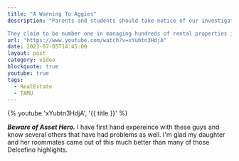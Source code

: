 ```yaml
---
title: "A Warning To Aggies"
description: "Parents and students should take notice of our investigation into Asset Hero Property Management. 

They claim to be number one in managing hundreds of rental properties in the College Station area, but complaints are pouring in that they are ripping off students. Our confrontation with the owner ended with the slam of a car door!"
url: "https://www.youtube.com/watch?v=xYubtn3HdjA"
date: 2023-07-05T14:45:00
layout: post
category: video
blockquote: true
youtube: true
tags:
  - RealEstate
  - TAMU
---
```


{% youtube 'xYubtn3HdjA', '{{ title }}' %}

***Beware of Asset Hero.*** I have first hand expereince with these guys and know several others that have had problems as well.  I'm glad my daughter and her roommates came out of this much better than many of those Delcefino highlights.